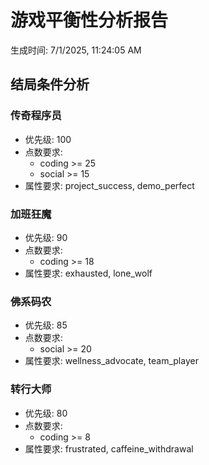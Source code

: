 # 游戏平衡性分析报告

生成时间: 7/1/2025, 11:24:05 AM

## 结局条件分析

### 传奇程序员
- 优先级: 100
- 点数要求:
  - coding >= 25
  - social >= 15
- 属性要求: project_success, demo_perfect

### 加班狂魔
- 优先级: 90
- 点数要求:
  - coding >= 18
- 属性要求: exhausted, lone_wolf

### 佛系码农
- 优先级: 85
- 点数要求:
  - social >= 20
- 属性要求: wellness_advocate, team_player

### 转行大师
- 优先级: 80
- 点数要求:
  - coding >= 8
- 属性要求: frustrated, caffeine_withdrawal

